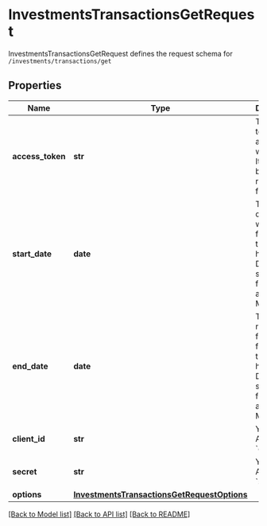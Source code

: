 # InvestmentsTransactionsGetRequest

InvestmentsTransactionsGetRequest defines the request schema for `/investments/transactions/get`
## Properties
Name | Type | Description | Notes
------------ | ------------- | ------------- | -------------
**access_token** | **str** | The access token associated with the Item data is being requested for. | 
**start_date** | **date** | The earliest date for which to fetch transaction history. Dates should be formatted as YYYY-MM-DD. | 
**end_date** | **date** | The most recent date for which to fetch transaction history. Dates should be formatted as YYYY-MM-DD. | 
**client_id** | **str** | Your Plaid API &#x60;client_id&#x60;. | [optional] 
**secret** | **str** | Your Plaid API &#x60;secret&#x60;. | [optional] 
**options** | [**InvestmentsTransactionsGetRequestOptions**](InvestmentsTransactionsGetRequestOptions.md) |  | [optional] 

[[Back to Model list]](../README.md#documentation-for-models) [[Back to API list]](../README.md#documentation-for-api-endpoints) [[Back to README]](../README.md)


